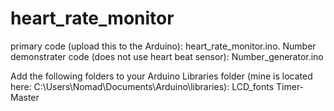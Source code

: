 heart_rate_monitor
==================

primary code (upload this to the Arduino): heart_rate_monitor.ino.
Number demonstrater code (does not use heart beat sensor): Number_generator.ino


Add the following folders to your Arduino Libraries folder (mine is located here: C:\Users\Nomad\Documents\Arduino\libraries):
LCD_fonts
Timer-Master